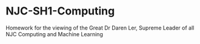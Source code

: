 # NJC-SH1-Computing
Homework for the viewing of the Great Dr Daren Ler, Supreme Leader of all NJC Computing and Machine Learning
